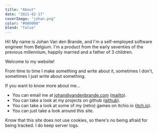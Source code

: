 ```yaml
---
title: "About"
date: "2021-02-17"
coverImage: "johan.png"
color: "#000000"
blend: "false"
---
```


Hi! My name is Johan Van den Brande, and I'm a self-employed software engineer from Belgium.
I'm a product from the early seventies of the previous millennium, happily married and a father of 3 children.

Welcome to my website!

From time to time I make something and write about it, sometimes I don't, sometimes I just write about something.

If you want to know more about me...

   * You can email me at johan@vandenbrande.com ([mailto](mailto:johan@vandenbrande.com)).
   * You can take a look at my projects on github ([github](https://github.com/nanoflite)).
   * You can take a look at some of my (retro) games on itchio.io ([itch.io](https://nanoflite.itch.io/)).  
   * You can just take a look around this site.

Know that this site does not use cookies, so there's no being afraid for being tracked. I do keep server logs.

